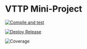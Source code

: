 # VTTP Mini-Project

[![Compile and test](https://github.com/glidingeagle/VTTP_Book_Project/actions/workflows/main.yaml/badge.svg)](https://github.com/glidingeagle/VTTP_Book_Project/actions/workflows/main.yaml)

[![Deploy Release](https://github.com/glidingeagle/VTTP_Book_Project/actions/workflows/deploy.yaml/badge.svg)](https://github.com/glidingeagle/VTTP_Book_Project/actions/workflows/deploy.yaml)

![Coverage](https://vttpminiproj-book.sgp1.digitaloceanspaces.com/coverage/VTTP_Book_Project/jacoco.svg)
